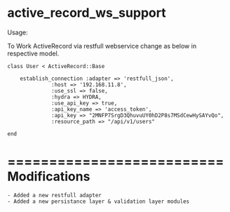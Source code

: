 active_record_ws_support
========================

Usage:

To Work ActiveRecord via restfull webservice change as below in respective model.

    class User < ActiveRecord::Base
    
        establish_connection :adapter => 'restfull_json', 
                  :host => '192.168.11.8',
                  :use_ssl => false,
                  :hydra => HYDRA,
                  :use_api_key => true,
                  :api_key_name => 'access_token',
                  :api_key => "2MNFP7SrgD3QhuvuUY0hD2P8s7MSdCewHySAYvQo",
                  :resource_path => "/api/v1/users"
    
    end
    
==========================
Modifications
==========================

    - Added a new restfull adapter
    - Added a new persistance layer & validation layer modules
    